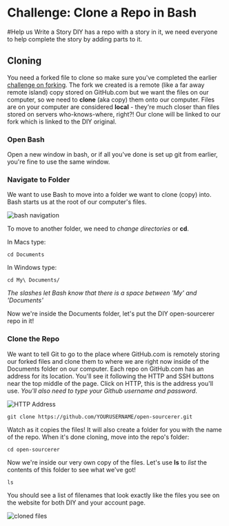 # Challenge: Clone a Repo in Bash

#Help us Write a Story
DIY has a repo with a story in it, we need everyone to help complete the story by adding parts to it.

## Cloning
You need a forked file to clone so make sure you've completed the earlier [challenge on forking](/challenge/4). The fork we created is a remote (like a far away remote island) copy stored on GitHub.com but we want the files on our computer, so we need to **clone** (aka copy) them onto our computer. Files are on your computer are considered **local** - they're much closer than files stored on servers who-knows-where, right?! Our clone will be linked to our fork which is linked to the DIY original.

### Open Bash
Open a new window in bash, or if all you've done is set up git from earlier, you're fine to use the same window.

### Navigate to Folder
We want to use Bash to move into a folder we want to clone (copy) into. Bash starts us at the root of our computer's files. 

![bash navigation](http://diy-visualpedia.s3.amazonaws.com/bash-nav.png)

To move to another folder, we need to *change directories* or **cd**. 

In Macs type:

    cd Documents
    
In Windows type:

    cd My\ Documents/
    
*The slashes let Bash know that there is a space between 'My' and 'Documents'*

Now we're inside the Documents folder, let's put the DIY open-sourcerer repo in it!

### Clone the Repo
We want to tell Git to go to the place where GitHub.com is remotely storing our forked files and clone them to where we are right now inside of the Documents folder on our computer. Each repo on GitHub.com has an address for its location. You'll see it following the HTTP and SSH buttons near the top middle of the page. Click on HTTP, this is the address you'll use. *You'll also need to type your Github username and password*. 

![HTTP Address](http://diy-visualpedia.s3.amazonaws.com/http-addie.png)

    git clone https://github.com/YOURUSERNAME/open-sourcerer.git

Watch as it copies the files! It will also create a folder for you with the name of the repo. When it's done cloning, move into the repo's folder:

    cd open-sourcerer

Now we're inside our very own copy of the files. Let's use **ls** to *list* the contents of this folder to see what we've got!

    ls

You should see a list of filenames that look exactly like the files you see on the website for both DIY and your account page.

![cloned files](http://diy-visualpedia.s3.amazonaws.com/cloned-files.png)

